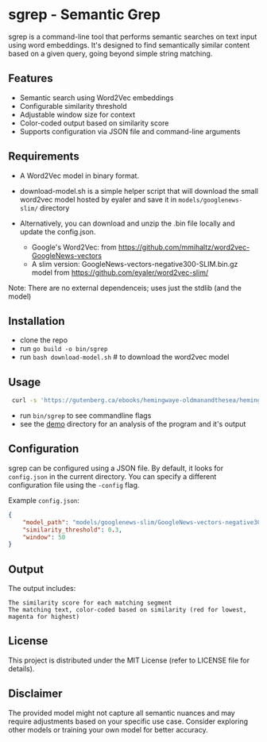 # sgrep - Semantic Grep
sgrep is a command-line tool that performs semantic searches on text input using word embeddings. It's designed to find semantically similar content based on a given query, going beyond simple string matching.


## Features
- Semantic search using Word2Vec embeddings
- Configurable similarity threshold
- Adjustable window size for context
- Color-coded output based on similarity score
- Supports configuration via JSON file and command-line arguments


## Requirements
- A Word2Vec model in binary format. 
- download-model.sh is a simple helper script that will download the small word2vec model hosted by eyaler and save it in `models/googlenews-slim/` directory
- Alternatively, you can download and unzip the .bin file locally and update the config.json. 

    - Google's Word2Vec: from https://github.com/mmihaltz/word2vec-GoogleNews-vectors
    - A slim version: GoogleNews-vectors-negative300-SLIM.bin.gz model from https://github.com/eyaler/word2vec-slim/

Note: There are no external dependenceis; uses just the stdlib (and the model)


## Installation
- clone the repo
- run `go build -o bin/sgrep` 
- run `bash download-model.sh` # to download the word2vec model


## Usage
```bash
 curl -s 'https://gutenberg.ca/ebooks/hemingwaye-oldmanandthesea/hemingwaye-oldmanandthesea-00-t.txt' | bin/sgrep --similarity_threshold=0.50 --window=100 --query='promised fish' 
 ```
- run `bin/sgrep` to see commandline flags
- see the [demo](./demo) directory for an analysis of the program and it's output

## Configuration
sgrep can be configured using a JSON file. By default, it looks for `config.json` in the current directory. You can specify a different configuration file using the `-config` flag.

Example `config.json`:

```json
{
    "model_path": "models/googlenews-slim/GoogleNews-vectors-negative300-SLIM.bin",
    "similarity_threshold": 0.3,
    "window": 50
}
```


## Output
The output includes:

    The similarity score for each matching segment
    The matching text, color-coded based on similarity (red for lowest, magenta for highest)


## License
This project is distributed under the MIT License (refer to LICENSE file for details).


## Disclaimer
The provided model might not capture all semantic nuances and may require adjustments based on your specific use case. Consider exploring other models or training your own model for better accuracy.